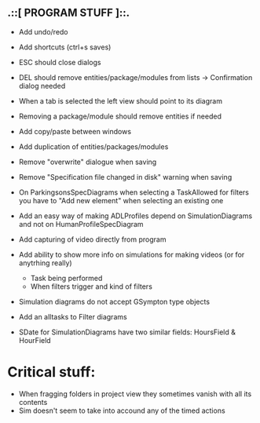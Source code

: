 ## .::[ PROGRAM STUFF ]::.

* Add undo/redo
* Add shortcuts (ctrl+s saves)
* ESC should close dialogs
* DEL should remove entities/package/modules from lists -> Confirmation dialog needed
* When a tab is selected the left view should point to its diagram
* Removing a package/module should remove entities if needed
* Add copy/paste between windows
* Add duplication of entities/packages/modules
* Remove "overwrite" dialogue when saving
* Remove "Specification file changed in disk" warning when saving
* On ParkingsonsSpecDiagrams when selecting a TaskAllowed for filters you have to "Add new element" when selecting an existing one
* Add an easy way of making ADLProfiles depend on SimulationDiagrams and not on HumanProfileSpecDiagram
* Add capturing of video directly from program
* Add ability to show more info on simulations for making videos (or for anytrhing really)
    - Task being performed
    - When filters trigger and kind of filters

* Simulation diagrams do not accept GSympton type objects
* Add an alltasks to Filter diagrams
* SDate for SimulationDiagrams have two similar fields: HoursField & HourField

# Critical stuff:
* When fragging folders in project view they sometimes vanish with all its contents
* Sim doesn't seem to take into accound any of the timed actions